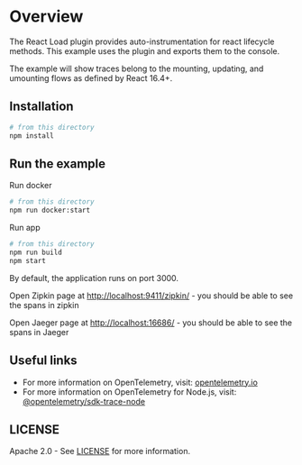 # Overview

The React Load plugin provides auto-instrumentation for react lifecycle methods.
This example uses the plugin and exports them to the console.

The example will show traces belong to the mounting, updating, and umounting flows as defined by React 16.4+.

## Installation

```sh
# from this directory
npm install
```

## Run the example

Run docker

```sh
# from this directory
npm run docker:start
```

Run app

```sh
# from this directory
npm run build
npm start
```

By default, the application runs on port 3000.

Open Zipkin page at <http://localhost:9411/zipkin/> - you should be able to see the spans in zipkin

Open Jaeger page at <http://localhost:16686/> - you should be able to see the spans in Jaeger

## Useful links

- For more information on OpenTelemetry, visit: [opentelemetry.io][otel]
- For more information on OpenTelemetry for Node.js, visit: [@opentelemetry/sdk-trace-node][otel-node]

## LICENSE

Apache 2.0 - See [LICENSE][license-url] for more information.

[license-url]: https://github.com/open-telemetry/opentelemetry-js-contrib/blob/main/LICENSE
[otel]: https://opentelemetry.io/
[otel-node]: https://github.com/open-telemetry/opentelemetry-js/tree/main/packages/opentelemetry-node
